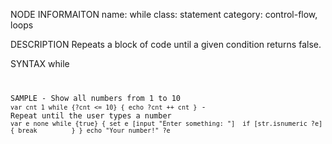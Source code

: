 NODE INFORMAITON
    name: while
    class: statement
    category: control-flow, loops

DESCRIPTION
    Repeats a block of code until a given condition returns false.

SYNTAX
    while <condition> <code>

SAMPLE
    - Show all numbers from 1 to 10
        ```
        var cnt 1
        while {?cnt <= 10} {
            echo ?cnt
            ++ cnt
        }
        ```
    - Repeat until the user types a number
        ```
        var e none
        while {true} {
            set e [input "Enter something: "] 
            if [str.isnumeric ?e] {
                break        
            }
        }
        echo "Your number!" ?e
        ```